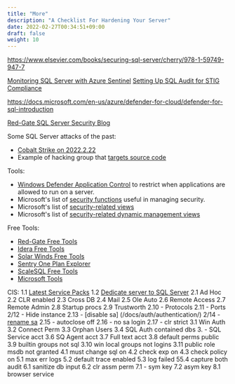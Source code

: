 ```yaml
---
title: "More"
description: "A Checklist For Hardening Your Server"
date: 2022-02-27T00:34:51+09:00
draft: false
weight: 10
---
```


https://www.elsevier.com/books/securing-sql-server/cherry/978-1-59749-947-7

[Monitoring SQL Server with Azure Sentinel](
https://techcommunity.microsoft.com/t5/microsoft-sentinel-blog/monitoring-sql-server-with-azure-sentinel/ba-p/)
[Setting Up SQL Audit for STIG Compliance](https://tracyboggiano.com/archive/2022/04/sql-audit-stig/)

https://docs.microsoft.com/en-us/azure/defender-for-cloud/defender-for-sql-introduction

[Red-Gate SQL Server Security Blog](https://www.red-gate.com/simple-talk/databases/sql-server/security/)

Some SQL Server attacks of the past:
* [Cobalt Strike on 2022.2.22](https://www.bleepingcomputer.com/news/security/vulnerable-microsoft-sql-servers-targeted-with-cobalt-strike/)
* Example of hacking group that [targets source code](https://www.bleepingcomputer.com/news/security/microsoft-investigating-claims-of-hacked-source-code-repositories/)

Tools:
* [Windows Defender Application Control](https://docs.microsoft.com/en-us/windows/security/threat-protection/windows-defender-application-control/windows-defender-application-control) to restrict when applications are allowed to run on a server.
* Microsoft's list of [security functions](https://docs.microsoft.com/en-us/sql/t-sql/functions/security-functions-transact-sql) useful in managing security.
* Microsoft's list of [security-related views](https://docs.microsoft.com/en-us/sql/relational-databases/system-catalog-views/security-catalog-views-transact-sql)
* Microsoft's list of [security-related dynamic management views](https://docs.microsoft.com/en-us/sql/relational-databases/system-dynamic-management-views/security-related-dynamic-management-views-and-functions-transact-sql)

Free Tools:
* [Red-Gate Free Tools](https://www.red-gate.com/products/free-tools)
* [Idera Free Tools](https://www.idera.com/productssolutions/freetools/)
* [Solar Winds Free Tools](https://www.solarwinds.com/free-tools)
* [Sentry One Plan Explorer](https://www.sentryone.com/plan-explorer)
* [ScaleSQL Free Tools](https://www.scalesql.com/sql-server-utilities/)
* [Microsoft Tools](https://learn.microsoft.com/en-us/sql/tools/overview-sql-tools?)


CIS:
1.1 [Latest Service Packs](/docs/configuration/version/)
1.2 [Dedicate server to SQL Server](/docs/configuration/operating/)
2.1 Ad Hoc
2.2 CLR enabled
2.3 Cross DB
2.4 Mail
2.5 Ole Auto
2.6 Remote Access
2.7 Remote Admin
2.8 Startup procs
2.9 Trustworth
2.10 - Protocols
2.11 - Ports
2/12 - Hide instance
2.13 - [disable sa] (/docs/auth/authentication/)
2/14 - [rename sa](/docs/auth/authentication/)
2.15 - autoclose off
2.16 - no sa login
2.17 - clr strict
3.1 Win Auth
3.2 Connect Perm
3.3 Orphan Users
3.4 SQL Auth contained dbs
3. - SQL Service acct
3.6 SQ Agent acct
3.7 Full text acct
3.8 default perms public
3.9 builtin groups not sql
3.10 win local groups not logins
3.11 public role msdb not granted
4.1 must change sql on
4.2 check exp on
4.3 check policy on
5.1 max err logs
5.2 default trace enabled
5.3 log failed
55.4 capture both audit
6.1 sanitize db input
6.2 clr assm perm
7.1 - sym key
7.2 asym key
8.1 browser service
